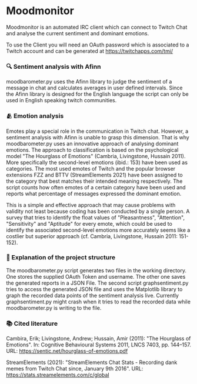 # Moodmonitor

 Moodmonitor is an automated IRC client which can connect to Twitch Chat and
 analyse the current sentiment and dominant emotions.

 To use the Client you will need an OAuth password which is associated to
 a Twitch account and can be generated at https://twitchapps.com/tmi/

### 🔍 Sentiment analysis with Afinn
 moodbarometer.py uses the Afinn library to judge the sentiment of
 a message in chat and calculates averages in user defined intervals.
 Since the Afinn library is designed for the English language the script
 can only be used in English speaking twitch communities.

### 🫂 Emotion analysis
 Emotes play a special role in the communication in Twitch chat.
 However, a sentiment analysis with Afinn is unable to grasp this dimension.
 That is why moodbarometer.py uses an innovative approach of analysing
 dominant emotions. The approach to classification is based on the
 psychological model "The Hourglass of Emotions" (Cambria, Livingstone, Hussain 2011).
 More specifically the second-level emotions (ibid.: 153) have been used
 as categories. The most used emotes of Twitch and the popular browser extensions
 FZZ and BTTV (StreamElements 2021) have been assigned to the category that
 best matches their intended meaning respectively.
 The script counts how often emotes of a certain category have been used and
 reports what percentage of messages expressed the dominant emotion.
 
 This is a simple and effective approach that may cause problems with validity
 not least because coding has been conducted by a single person. A survey that
 tries to identify the float values of "Pleasantness", "Attention", "Sensitivity"
 and "Aptitude" for every emote, which could be used to identify the associated
 second-level emotions more accurately seems like a costlier but superior approach
 (cf. Cambria, Livingstone, Hussain 2011: 151-152).

### 📂 Explanation of the project structure
 The moodbarometer.py script generates two files in the working directory.
 One stores the supplied OAuth Token and username. The other one saves
 the generated reports in a JSON File. The second script graphsentiment.py tries
 to access the generated JSON file and uses the Matplotlib library to graph
 the recorded data points of the sentiment analysis live. Currently
 graphsentiment.py might crash when it tries to read the recorded data while
 moodbarometer.py is writing to the file.

### 📚 Cited literature
 Cambira, Erik; Livingstone, Andrew; Hussain, Amir (2011): "The Hourglass of Emotions".
 In: Cognitive Behavioural Systems 2011, LNCS 7403, pp. 144–157.
 URL: https://sentic.net/hourglass-of-emotions.pdf

 StreamElements (2021): "StreamElements Chat Stats - Recording dank memes from
 Twitch Chat since, January 9th 2016". URL: https://stats.streamelements.com/c/global

